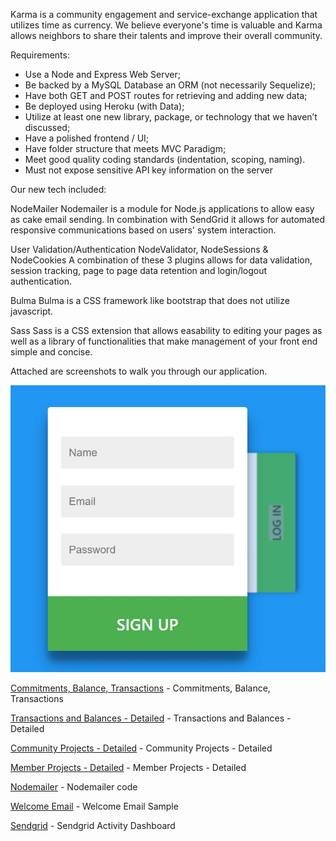 Karma is a community engagement and service-exchange application that utilizes time as currency.  We believe everyone's time is valuable and Karma allows neighbors to share their talents and improve their overall community.

Requirements:

- Use a Node and Express Web Server;
- Be backed by a MySQL Database an ORM (not necessarily Sequelize);
- Have both GET and POST routes for retrieving and adding new data;
- Be deployed using Heroku (with Data);
- Utilize at least one new library, package, or technology that we haven’t discussed;
- Have a polished frontend / UI;
- Have folder structure that meets MVC Paradigm;
- Meet good quality coding standards (indentation, scoping, naming).
- Must not expose sensitive API key information on the server


Our new tech included:

NodeMailer
Nodemailer is a module for Node.js applications to allow easy as cake email sending. In combination with SendGrid it allows for automated responsive communications based on users' system interaction.

User Validation/Authentication
NodeValidator, NodeSessions & NodeCookies
A combination of these 3 plugins allows for data validation, session tracking, page to page data retention and login/logout authentication.

Bulma
Bulma is a CSS framework like bootstrap that does not utilize javascript.

Sass
Sass is a CSS extension that allows easability to editing your pages as well as a library of functionalities that make management of your front end simple and concise.

Attached are screenshots to walk you through our application.

![Login screen](https://github.com/HRFoxhill/Project2/blob/master/Screenshot1.JPG)

[Commitments, Balance, Transactions](https://github.com/HRFoxhill/Project2/blob/master/screenshot2.JPG) - Commitments, Balance, Transactions

[Transactions and Balances - Detailed](https://github.com/HRFoxhill/Project2/blob/master/screenshot3.JPG) - Transactions and Balances - Detailed

[Community Projects - Detailed](https://github.com/HRFoxhill/Project2/blob/master/screenshot4.JPG) - Community Projects - Detailed

[Member Projects - Detailed](https://github.com/HRFoxhill/Project2/blob/master/screenshot5.JPG) - Member Projects - Detailed

[Nodemailer](https://github.com/HRFoxhill/Project2/blob/master/screenshot6.JPG) - Nodemailer code

[Welcome Email](https://github.com/HRFoxhill/Project2/blob/master/screenshot7.JPG) - Welcome Email Sample

[Sendgrid](https://github.com/HRFoxhill/Project2/blob/master/screenshot8.JPG) - Sendgrid Activity Dashboard

